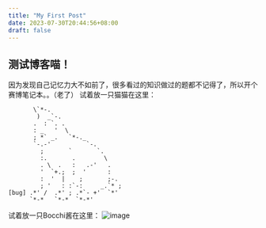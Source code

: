 ```yaml
---
title: "My First Post"
date: 2023-07-30T20:44:56+08:00
draft: false
---
```


## 测试博客喵！

因为发现自己记忆力大不如前了，很多看过的知识做过的题都不记得了，所以开个赛博笔记本。。（老了）
试着放一只猫猫在这里：

```
       \`*-.                    
        )  _`-.                 
       .  : `. .                
       : _   '  \               
       ; *` _.   `*-._          
       `-.-'          `-.       
         ;       `       `.     
         :.       .        \    
         . \  .   :   .-'   .   
         '  `+.;  ;  '      :   
         :  '  |    ;       ;-. 
         ; '   : :`-:     _.`* ;
[bug] .*' /  .*' ; .*`- +'  `*' 
      `*-*   `*-*  `*-*'
```

试着放一只Bocchi酱在这里：
![image](/picture/bocchi.gif)
